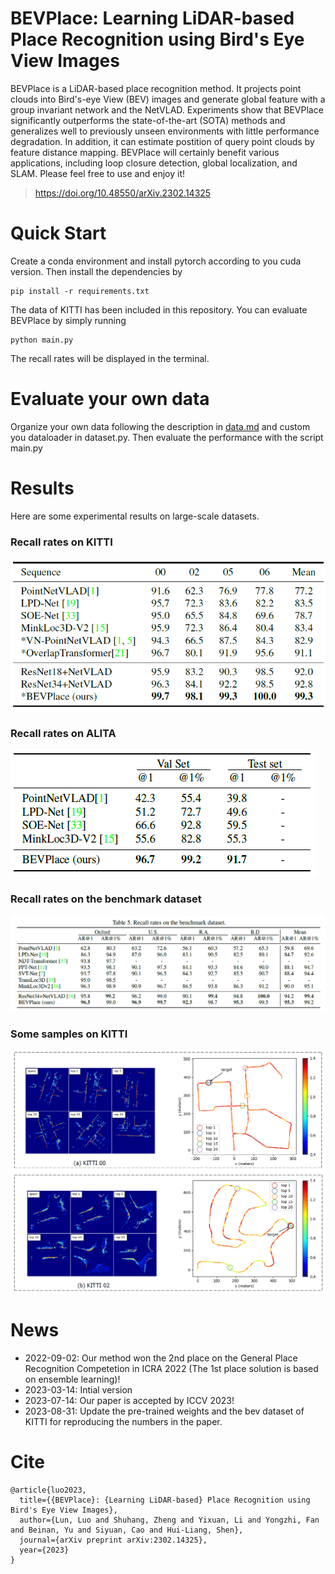# BEVPlace: Learning LiDAR-based Place Recognition using Bird's Eye View Images
BEVPlace is a LiDAR-based place recognition method. It projects point clouds into Bird's-eye View (BEV) images and generate global feature with a group invariant network and the NetVLAD. Experiments show that BEVPlace significantly outperforms the state-of-the-art (SOTA) methods and generalizes well to previously unseen environments with little performance degradation. In addition, it can estimate postition of query point clouds by feature distance mapping. BEVPlace will certainly benefit various applications, including loop closure detection, global localization, and SLAM. Please feel free to use and enjoy it!

> https://doi.org/10.48550/arXiv.2302.14325

# Quick Start

Create a conda environment and install pytorch according to you cuda version. Then install the dependencies by 
```
pip install -r requirements.txt
```

The data of KITTI has been included in this repository. You can evaluate BEVPlace by simply running
```
python main.py
```
The recall rates will be displayed in the terminal.

# Evaluate your own data
Organize your own data following the description in [data.md](./data/data.md) and custom you dataloader in dataset.py. Then evaluate the performance with the script main.py

# Results
Here are some experimental results on large-scale datasets.
### Recall rates on KITTI
![KITTI](imgs/KITTI.png)
### Recall rates on ALITA
![KITTI](imgs/ALITA.png)
### Recall rates on the benchmark dataset
![KITTI](imgs/benchmark_dataset.png)

### Some samples on KITTI
![KITTI](imgs/samples.png)

# News
- 2022-09-02: Our method won the 2nd place on the General Place Recognition Competetion in ICRA 2022 (The 1st place solution is based on ensemble learning)!
- 2023-03-14: Intial version
- 2023-07-14: Our paper is accepted by ICCV 2023!
- 2023-08-31: Update the pre-trained weights and the bev dataset of KITTI for reproducing the numbers in the paper. 

# Cite
```
@article{luo2023,
  title={{BEVPlace}: {Learning LiDAR-based} Place Recognition using Bird's Eye View Images},
  author={Lun, Luo and Shuhang, Zheng and Yixuan, Li and Yongzhi, Fan and Beinan, Yu and Siyuan, Cao and Hui-Liang, Shen},
  journal={arXiv preprint arXiv:2302.14325},
  year={2023}
}
```
